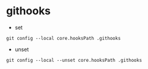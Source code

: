 # githooks

- set

```shell
git config --local core.hooksPath .githooks
```

- unset

```shell
git config --local --unset core.hooksPath .githooks
```
